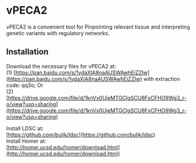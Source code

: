 # vPECA2
vPECA2 is a convenient tool for Pinpointing relevant tissue and interpreting genetic variants with regulatory networks.

## Installation

Download the necessary files for vPECA2 at: <br>
(1) [https://pan.baidu.com/s/1ydaXIA8naAUSWAwhEjZZIw](https://pan.baidu.com/s/1ydaXIA8naAUSWAwhEjZZIw) with extraction code: qq3o; Or <br>
(2) [https://drive.google.com/file/d/1knVx0UjeMTGClgSCU8FxCFHO9Wg3_r-o/view?usp=sharing](https://drive.google.com/file/d/1knVx0UjeMTGClgSCU8FxCFHO9Wg3_r-o/view?usp=sharing) <br>

Install LDSC at:<br>
[https://github.com/bulik/ldsc](https://github.com/bulik/ldsc)<br>
Install Homer at:<br>
[http://homer.ucsd.edu/homer/download.html](http://homer.ucsd.edu/homer/download.html)<br>
